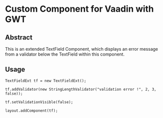 Custom Component for Vaadin with GWT
====================================

Abstract
--------

This is an extended TextField Component, which displays an error message from a validator below the TextField within this component.


Usage 
-----
```
TextFieldExt tf = new TextFieldExt();

tf.addValidator(new StringLengthValidator("validation error !", 2, 3, false));

tf.setValidationVisible(false);

layout.addComponent(tf);
```


